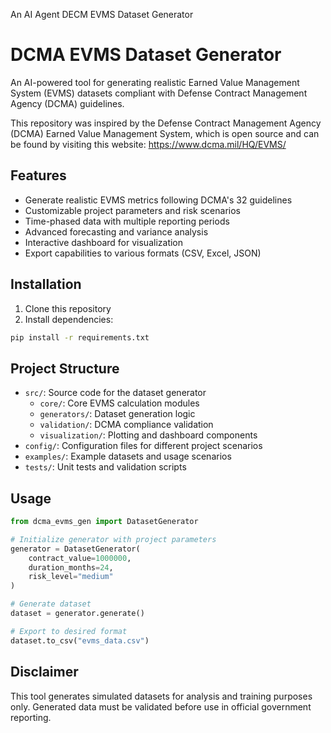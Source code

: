 An AI Agent DECM EVMS Dataset Generator
# DCMA EVMS Dataset Generator

An AI-powered tool for generating realistic Earned Value Management System (EVMS) datasets compliant with Defense Contract Management Agency (DCMA) guidelines.

This repository was inspired by the Defense Contract Management Agency (DCMA) Earned Value Management System, which is open source and can be found by visiting this website: https://www.dcma.mil/HQ/EVMS/ 

## Features

- Generate realistic EVMS metrics following DCMA's 32 guidelines
- Customizable project parameters and risk scenarios
- Time-phased data with multiple reporting periods
- Advanced forecasting and variance analysis
- Interactive dashboard for visualization
- Export capabilities to various formats (CSV, Excel, JSON)

## Installation

1. Clone this repository
2. Install dependencies:
```bash
pip install -r requirements.txt
```

## Project Structure

- `src/`: Source code for the dataset generator
  - `core/`: Core EVMS calculation modules
  - `generators/`: Dataset generation logic
  - `validation/`: DCMA compliance validation
  - `visualization/`: Plotting and dashboard components
- `config/`: Configuration files for different project scenarios
- `examples/`: Example datasets and usage scenarios
- `tests/`: Unit tests and validation scripts

## Usage

```python
from dcma_evms_gen import DatasetGenerator

# Initialize generator with project parameters
generator = DatasetGenerator(
    contract_value=1000000,
    duration_months=24,
    risk_level="medium"
)

# Generate dataset
dataset = generator.generate()

# Export to desired format
dataset.to_csv("evms_data.csv")
```

## Disclaimer

This tool generates simulated datasets for analysis and training purposes only. Generated data must be validated before use in official government reporting.
